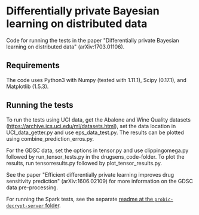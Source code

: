 # Differentially private Bayesian learning on distributed data

Code for running the tests in the paper "Differentially private Bayesian learning on distributed data" (arXiv:1703.01106).


## Requirements

The code uses Python3 with Numpy (tested with 1.11.1), Scipy (0.17.1), and Matplotlib (1.5.3).


## Running the tests

To run the tests using UCI data, get the Abalone and Wine Quality datasets (https://archive.ics.uci.edu/ml/datasets.html),
set the data location in UCI_data_getter.py and
use eps_data_test.py. The results can be plotted using combine_prediction_erros.py.

For the GDSC data, set the options in tensor.py and use clippingomega.py followed by run_tensor_tests.py in the drugsens_code-folder. To plot the results, run tensorresults.py followed by plot_tensor_results.py.

See the paper "Efficient differentially private learning improves drug sensitivity prediction" (arXiv:1606.02109) for more information on the GDSC data pre-processing.

For running the Spark tests, see the separate [readme at the `probic-decrypt-server` folder](../../probic-decrypt-server).
